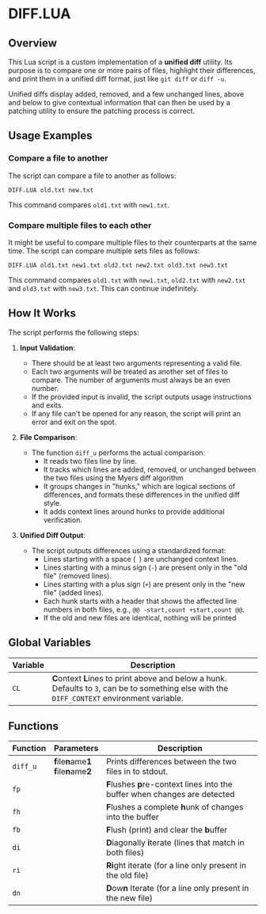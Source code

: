 # DIFF.LUA

## Overview
This Lua script is a custom implementation of a **unified diff** utility. 
Its purpose is to compare one or more pairs of files, 
highlight their differences, and print them in a unified diff format, 
just like `git diff` or `diff -u`.

Unified diffs display added, removed, and a few unchanged lines, above and below
to give contextual information that can then be used by a patching utility 
to ensure the patching process is correct.

## Usage Examples
### Compare a file to another
The script can compare a file to another as follows:
```
DIFF.LUA old.txt new.txt
```
This command compares `old1.txt` with `new1.txt`.
### Compare multiple files to each other
It might be useful to compare multiple files to their counterparts
at the same time. The script can compare multiple sets files as follows:
```
DIFF.LUA old1.txt new1.txt old2.txt new2.txt old3.txt new3.txt
```
This command compares `old1.txt` with `new1.txt`,
`old2.txt` with `new2.txt` and `old3.txt` with `new3.txt`.
This can continue indefinitely.


## How It Works
The script performs the following steps:
1. **Input Validation**:
    - There should be at least two arguments representing a valid file.
    - Each two arguments will be treated as another set of files to compare.
    The number of arguments must always be an even number.
    - If the provided input is invalid, 
    the script outputs usage instructions and exits.
    - If any file can't be opened for any reason,
    the script will print an error and exit on the spot.

2. **File Comparison**:
    - The function `diff_u` performs the actual comparison:
        - It reads two files line by line.
        - It tracks which lines are added, removed, 
        or unchanged between the two files using the Myers diff algorithm
        - It groups changes in "hunks,"
        which are logical sections of differences, 
        and formats these differences in the unified diff style.
        - It adds context lines around hunks to provide additional verification.

3. **Unified Diff Output**:
    - The script outputs differences using a standardized format:
        - Lines starting with a space (` `) are unchanged context lines.
        - Lines starting with a minus sign (`-`) are present only in the "old file" (removed lines).
        - Lines starting with a plus sign (`+`) are present only in the "new file" (added lines).
        - Each hunk starts with a header
        that shows the affected line numbers in both files,
        e.g., `@@ -start,count +start,count @@`.
        - If the old and new files are identical, nothing will be printed

## Global Variables

| Variable | Description                                                                                                                                    |
|----------|------------------------------------------------------------------------------------------------------------------------------------------------|
| `CL`     | **C**ontext **L**ines to print above and below a hunk. Defaults to `3`, can be to something else with the `DIFF_CONTEXT` environment variable. |

## Functions

| Function | Parameters                                      | Description                                                                 |
|----------|-------------------------------------------------|-----------------------------------------------------------------------------|
| `diff_u` | **f**ile**n**ame**1**<br/>**f**ile**n**ame**2** | Prints differences between the two files in to stdout.                      |
| `fp`     |                                                 | **F**lushes **p**re-context lines into the buffer when changes are detected |
| `fh`     |                                                 | **F**lushes a complete **h**unk of changes into the buffer                  |
| `fb`     |                                                 | **F**lush (print) and clear the **b**uffer                                  |
| `di`     |                                                 | **D**iagonally **i**terate (lines that match in both files)                 |
| `ri`     |                                                 | **Ri**ght iterate (for a line only present in the old file)                 |
| `dn`     |                                                 | **D**ow**n** Iterate (for a line only present in the new file)              |